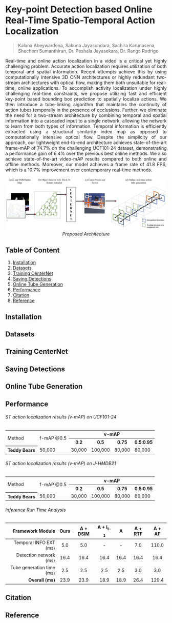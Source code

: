 # Key-point Detection based Online Real-Time Spatio-Temporal Action Localization
> Kalana Abeywardena, Sakuna Jayasundara, Sachira Karunasena, Shechem Sumanthiran, Dr. Peshala Jayasekara, Dr. Ranga Rodrigo

<p align='justify'>
Real-time and online action localization in a video is a critical yet highly challenging problem. Accurate action localization requires utilization of both temporal and spatial information. Recent attempts achieve this by using computationally intensive 3D CNN architectures or highly redundant two-stream architectures with optical flow, making them both unsuitable for real-time, online applications. To accomplish activity localization under highly challenging real-time constraints, we propose utilizing fast and efficient key-point based bounding box prediction to spatially localize actions. We then introduce a tube-linking algorithm that maintains the continuity of action tubes temporally in the presence of occlusions. Further, we eliminate the need for a two-stream architecture by combining temporal and spatial information into a cascaded input to a single network, allowing the network to learn from both types of information. Temporal information is efficiently extracted using a structural similarity index map as opposed to computationally intensive optical flow. Despite the simplicity of our approach, our lightweight end-to-end architecture achieves state-of-the-art frame-mAP of 74.7% on the challenging UCF101-24 dataset, demonstrating a performance gain of 6.4% over the previous best online methods. We also achieve state-of-the-art video-mAP results compared to
both online and offline methods. Moreover, our model achieves a frame rate of 41.8 FPS, which is a 10.7% improvement over contemporary real-time methods.
</p>

<p align="center">
  <img src="figures/NewArchitecture.png">
  <em>Proposed Architecture</em>
</p>

## Table of Content
  1. [Installation](#installation)
  2. [Datasets](#datasets)
  3. [Training CenterNet](#centernet)
  3. [Saving Detections](#detections)
  4. [Online Tube Generation](#tubegeneration)
  5. [Performance](#performance)
  6. [Citation](#citation)
  7. [Reference](#reference)

## Installation

## Datasets

## Training CenterNet

## Saving Detections

## Online Tube Generation

## Performance

###### ST action localization results (v-mAP) on UCF101-24
<table>
  <col>
  <colgroup span="4"></colgroup>
  
  <tr>
    <td rowspan="2">Method</td>
    <td rowspan="2">f-mAP @0.5</td>
    <th colspan="4" scope="colgroup">v-mAP</th>
  </tr>
  <tr>
    <th scope="col">0.2</th>
    <th scope="col">0.5</th>
    <th scope="col">0.75</th>
    <th scope="col">0.5:0.95</th>
  </tr>
  <tr>
    <th scope="row">Teddy Bears</th>
    <td>50,000</td>
    <td>30,000</td>
    <td>100,000</td>
    <td>80,000</td>
    <td>80,000</td>
  </tr>
</table>

###### ST action localization results (v-mAP) on J-HMDB21
<table>
  <col>
  <colgroup span="4"></colgroup>
  
  <tr>
    <td rowspan="2">Method</td>
    <td rowspan="2">f-mAP @0.5</td>
    <th colspan="4" scope="colgroup">v-mAP</th>
  </tr>
  <tr>
    <th scope="col">0.2</th>
    <th scope="col">0.5</th>
    <th scope="col">0.75</th>
    <th scope="col">0.5:0.95</th>
  </tr>
  <tr>
    <th scope="row">Teddy Bears</th>
    <td>50,000</td>
    <td>30,000</td>
    <td>100,000</td>
    <td>80,000</td>
    <td>80,000</td>
  </tr>
</table>

###### Inference Run Time Analysis
|  Framework Module  |    Ours   |   A + DSIM |   A + I<sub>t-1</sub> |     A      |     A + RTF    |      A + AF    | 
| ----------------: |:---------:| :---------:| :-----------: | :-----------: | :------------: | :------------: |
|Temporal INFO EXT (ms)|  5.0  | 5.0 |  -  | -  |  7.0  | 110.0 |
|Detection network (ms)| 16.4 | 16.4 | 16.4 | 16.4 | 16.4 | 16.4 |
|Tube generation time (ms)| 2.5 | 2.5 | 2.5 | 2.5 | 3.0 | 3.0 |
|<strong>Overall (ms)</strong>| 23.9 | 23.9 | 18.9 | 18.9 | 26.4 | 129.4 |


## Citation

## Reference
